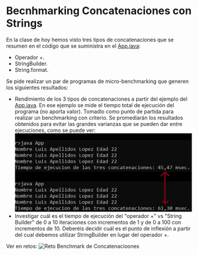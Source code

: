 # Becnhmarking Concatenaciones con Strings
En la clase de hoy hemos visto tres tipos de concatenaciones que se resumen en el código que se suministra en el [App.java](App.java):
- Operador +.
- StringBuilder.
- String.format.

Se pide realizar un par de programas de micro-benchmarking que generen los siguientes resultados:
- Rendimiento de los 3 tipos de concatenaciones a partir del ejemplo del [App.java](App.java). En ese ejemplo se mide el tiempo total de ejecución del programa (no aporta valor). Tomadlo como punto de partida para realizar un benchmarking con criterio. Se promediarán los resultados obtenidos para evitar las grandes varianzas que se pueden dar entre ejecuciones, como se puede ver:
![Output del Benchmark](output.jpg)
- Investigar cuál es el tiempo de ejecución del "operador +" vs "String Builder" de 0 a 10 iteraciones con incrementos de 1 y de 0 a 100 con incrementos de 10. Deberéis decidir cuál es el punto de inflexión a partir del cual debemos utilizar StringBuilder en lugar del operador +.

Ver en retos: ![Reto Benchmark de Concatenacioones](../retos/06.reto.bechmarkingConcatenacion)



